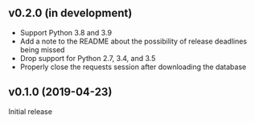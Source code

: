 v0.2.0 (in development)
-----------------------
- Support Python 3.8 and 3.9
- Add a note to the README about the possibility of release deadlines being
  missed
- Drop support for Python 2.7, 3.4, and 3.5
- Properly close the requests session after downloading the database

v0.1.0 (2019-04-23)
-------------------
Initial release
